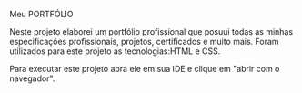 Meu PORTFÓLIO

Neste projeto elaborei um portfólio profissional que posuui todas as minhas especificações profissionais, projetos, certificados e muito mais. Foram utilizados para este projeto as tecnologias:HTML e CSS.

Para executar este projeto abra ele em sua IDE e clique em "abrir com o navegador".


